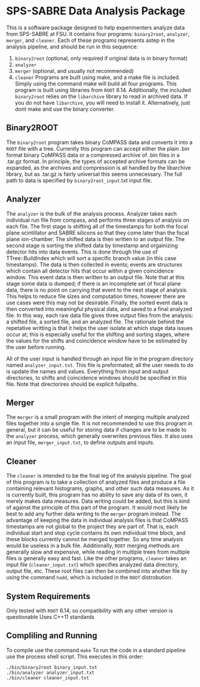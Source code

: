 # SPS-SABRE Data Analysis Package
This is a software package designed to help experimenters analyze data from SPS-SABRE at FSU. 
It contains four programs: `binary2root`, `analyzer`, `merger`, and `cleaner`. Each of these programs represents astep in the analysis pipeline, and should be run in this sequence:
1. `binary2root` (optional, only required if original data is in binary format)
1. `analyzer`
2. `merger` (optional, and usually not recommended)
3. `cleaner`
Programs are built using make, and a make file is included. Simply using the command make will
build all four programs. This program is built using libraries from `ROOT` 6.14. Additionally, the included `binary2root` relies
on the `libarchive` library to read in archived data. If you do not have `libarchive`, you will need to install it.
Alternatively, just dont make and use the binary converter.

## Binary2ROOT
The `binary2root` program takes binary CoMPASS data and converts it into a `ROOT` file with a tree. Currently this program can
accept either the plain .bin format binary CoMPASS data or a compressed archive of .bin files in a .tar.gz format. In principle,
the types of accepted archive formats can be expanded, as the archives and compression is all handled by the libarchive library,
but as .tar.gz is fairly universal this seems unnecessary. The full path to data is specified by `binary2root_input`.txt input file.

## Analyzer
The `analyzer` is the bulk of the analysis process. Analyzer takes each individual run file from
compass, and performs three stages of analysis on each file. The first stage is shifting all 
of the timestamps for both the focal plane scintillator and SABRE silicons so that they come 
later than the focal plane ion-chamber. The shifted data is then written to an output file.
The second stage is sorting the shifted data by timestamp and orgainizing detector hits into 
data events. This is done through the use of TTree::BuildIndex which will sort a specific 
branch value (in this case timestamps). The data is then collected in events; events are 
structures which contain all detector hits that occur within a given coincidence window. This
event data is then written to an output file. Note that at this stage some data is dumped; if
there is an incomplete set of focal plane data, there is no point on carrying that event 
to the next stage of analysis. This helps to reduce file sizes and computation times, however
there are use cases were this may not be desirable. Finally, the sorted event data is then 
converted into meaningful physical data, and saved to a final analyzed file. In this way, each
raw data file gives three output files from the analysis: a shifted file, a sorted file, and 
an analyzed file. The rationale behind the repetative writting is that it helps the user 
isolate at which stage data issues occur at; this is especially useful for the shifting and 
sorting stages, where the values for the shifts and coincidence window have to be estimated by
the user before running. 

All of the user input is handled through an input file in the program directory named 
`analyzer_input.txt`. This file is preformated; all the user needs to do is update the names and
values. Everything from input and output directories, to shifts and coincidence windows should
be specified in this file. Note that directorires should be explicit fullpaths.

## Merger
The `merger` is a small program with the intent of merging multiple analyzed files together into
a single file. It is not recommended to use this program in general, but it can be useful for
storing data if changes are to be made to the `analyzer` process, which generally overwrites
previous files. It also uses an input file, `merger_input.txt`, to define outputs and inputs.

## Cleaner
The `cleaner` is intended to be the final leg of the analysis pipeline. The goal of this program
is to take a collection of analyzed files and produce a file containing relevant histograms,
graphs, and other such data measures. As it is currently built, this program has no ability to
save any data of its own, it merely makes data measures. Data writing could be added, but this
is kind of against the principle of this part of the program. It would most likely be best to
add any further data writing to the `merger` program instead. The advantage of keeping the data
in individual analysis files is that CoMPASS timestamps are not global to the project they
are part of. That is, each individual start and stop cycle contains its own individual time 
block, and these blocks currently cannot be merged together. So any time analysis would be
useless in a bulk file. Additionally, `ROOT` merging methods are generally slow and expensive,
while reading in multiple trees from multiple files is generally easy and fast. Like the other
programs, `cleaner` takes an input file (`cleaner_input.txt`) which specifies analyzed data 
directory, output file, etc. These root files can then be combined into another file by using the
command `hadd`, which is included in the `ROOT` distrobution.

## System Requirements
Only tested with `ROOT` 6.14, so compatibility with any other version is questionable
Uses C++11 standards

## Compliling and Running
To compile use the command `make`
To run the code in a standard pipeline use the process shell script. This executes in this order:
```
./bin/binary2root binary_input.txt
./bin/analyzer analyzer_input.txt
./bin/cleaner cleaner_input.txt
```

